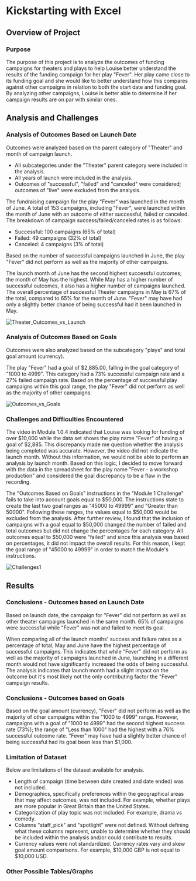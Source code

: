 # Kickstarting with Excel

## Overview of Project

### Purpose
The purpose of this project is to analyze the outcomes of funding campaigns for theaters and plays to help Louise better understand the results of the funding campaign for her play "Fever". Her play came close to its funding goal and she would like to better understand how this compares against other campaigns in relation to both the start date and funding goal. By analyzing other campaigns, Louise is better able to determine if her campaign results are on par with similar ones.

## Analysis and Challenges

### Analysis of Outcomes Based on Launch Date
Outcomes were analyzed based on the parent category of "Theater" and month of campaign launch. 
 - All subcategories under the "Theater" parent category were included in the analysis. 
 - All years of launch were included in the analysis. 
 - Outcomes of "successful", "failed" and "canceled" were considered; outcomes of "live" were excluded from the analysis.

The fundraising campaign for the play "Fever" was launched in the month of June. A total of 153 campaigns, including "Fever", were launched within the month of June with an outcome of either successful, failed or canceled. The breakdown of campaign success/failed/canceled rates is as follows:
 - Successful:  100 campaigns (65% of total)
 - Failed:  49 campaigns (32% of total)
 - Canceled:  4 campaigns (3% of total)

Based on the number of successful campaigns launched in June, the play "Fever" did not perform as well as the majority of other campaigns.

The launch month of June has the second highest successful outcomes; the month of May has the highest. While May has a higher number of successful outcomes, it also has a higher number of campaigns launched. The overall percentage of successful Theater campaigns in May is 67% of the total, compared to 65% for the month of June. "Fever" may have had only a slightly better chance of being successful had it been launched in May.

![Theater_Outcomes_vs_Launch](https://user-images.githubusercontent.com/93630042/141681124-81354d5d-fa60-4bb5-ab3d-65c6824d9eb2.png)

### Analysis of Outcomes Based on Goals
Outcomes were also analyzed based on the subcategory "plays" and total goal amount (currency).

The play "Fever" had a goal of $2,885.00, falling in the goal category of "1000 to 4999". This category had a 73% successful campaign rate and a 27% failed campaign rate. Based on the percentage of successful play campaigns within this goal range, the play "Fever" did not perform as well as the majority of other campaigns. 


![Outcomes_vs_Goals](https://user-images.githubusercontent.com/93630042/141682483-4367131c-5fb8-4e65-bdba-2443b11f9a5c.png)

### Challenges and Difficulties Encountered
The video in Module 1.0.4 indicated that Louise was looking for funding of over $10,000 while the data set shows the play name "Fever" of having a goal of $2,885. This discrepancy made me question whether the analysis being completed was accurate. However, the video did not indicate the launch month. Without this information, we would not be able to perform an analysis by launch month. Based on this logic, I decided to move forward with the data in the spreadsheet for the play name "Fever - a workshop production" and considered the goal discrepancy to be a flaw in the recording.

The "Outcomes Based on Goals" instructions in the "Module 1 Challenge" fails to take into account goals equal to $50,000. The instructions state to create the last two goal ranges as "45000 to 49999" and "Greater than 50000". Following these ranges, the values equal to $50,000 would be excluded from the analysis. After further review, I found that the inclusion of campaigns with a goal equal to $50,000 changed the number of failed and total outcomes but did not change the percentages for each category. All outcomes equal to $50,000 were "failed" and since this analysis was based on percentages, it did not impact the overall results. For this reason, I kept the goal range of "45000 to 49999" in order to match the Module's instructions.

![Challenges1](https://user-images.githubusercontent.com/93630042/141683548-8f810b9f-e644-4751-8681-864db0c741a2.png)

## Results

### Conclusions - Outcomes based on Launch Date
Based on launch date, the campaign for "Fever" did not perform as well as other theater campaigns launched in the same month. 65% of campaigns were successful while "Fever" was not and failed to meet its goal.

When comparing all of the launch months' success and failure rates as a percentage of total, May and June have the highest percentage of successful campaigns. This indicates that while "Fever" did not perform as well as the majority of campaigns launched in June, launching in a different month would not have significantly increased the odds of being successful. The analysis indicates that launch month had a slight impact on the outcome but it's most likely not the only contributing factor the "Fever" campaign results. 

### Conclusions - Outcomes based on Goals
Based on the goal amount (currency), "Fever" did not perform as well as the majority of other campaigns within the "1000 to 4999" range. However, campaigns with a goal of "1000 to 4999" had the second highest success rate (73%); the range of "Less than 1000" had the highest with a 76% successful outcome rate. "Fever" may have had a slightly better chance of being successful had its goal been less than $1,000. 

### Limitation of Dataset
Below are limitations of the dataset available for analysis.
 - Length of campaign (time between date created and date ended) was not included.
 - Demographics, specifically preferences within the geographical areas that may affect outcomes, was not included. For example, whether plays are more popular in Great Britain than the United States. 
 - Categorization of play topic was not included. For example, drama vs comedy.
 - Columns "staff_pick" and "spotlight" were not defined. Without defining what these columns represent, unable to determine whether they should be included within the analysis and/or could contribute to results. 
 - Currency values were not standardized. Currency rates vary and skew goal amount comparisons. For example, $10,000 GBP is not equal to $10,000 USD.

### Other Possible Tables/Graphs
